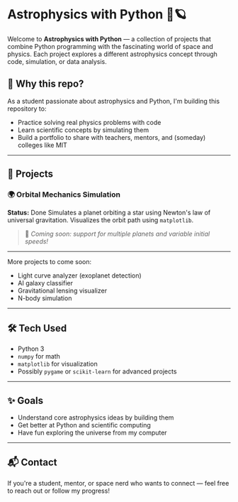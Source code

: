 # Astrophysics with Python 🚀🪐

Welcome to **Astrophysics with Python** — a collection of projects that combine Python programming with the fascinating world of space and physics. Each project explores a different astrophysics concept through code, simulation, or data analysis.

## 🧠 Why this repo?

As a student passionate about astrophysics and Python, I'm building this repository to:
- Practice solving real physics problems with code
- Learn scientific concepts by simulating them
- Build a portfolio to share with teachers, mentors, and (someday) colleges like MIT

---

## 📁 Projects

### 🌍 Orbital Mechanics Simulation
**Status:** Done 
Simulates a planet orbiting a star using Newton's law of universal gravitation. Visualizes the orbit path using `matplotlib`.

> 🔧 *Coming soon: support for multiple planets and variable initial speeds!*

---

More projects to come soon:
- Light curve analyzer (exoplanet detection)
- AI galaxy classifier
- Gravitational lensing visualizer
- N-body simulation

---

## 🛠️ Tech Used

- Python 3
- `numpy` for math
- `matplotlib` for visualization
- Possibly `pygame` or `scikit-learn` for advanced projects

---

## ✨ Goals

- Understand core astrophysics ideas by building them
- Get better at Python and scientific computing
- Have fun exploring the universe from my computer

---

## 📬 Contact

If you're a student, mentor, or space nerd who wants to connect — feel free to reach out or follow my progress!

